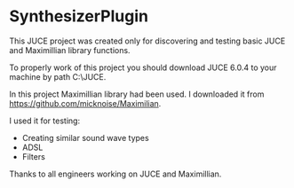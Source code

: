 # SynthesizerPlugin
This JUCE project was created only for discovering and testing basic JUCE and Maximillian library functions. 

To properly work of this project you should download JUCE 6.0.4 to your machine by path C:\JUCE.  

In this project Maximillian library had been used. I downloaded it from https://github.com/micknoise/Maximilian. 

I used it for testing:
- Creating similar sound wave types
- ADSL
- Filters

Thanks to all engineers working on JUCE and Maximillian.
